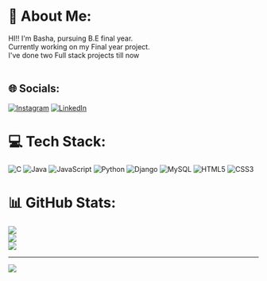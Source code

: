 # 💫 About Me:
HI!! I'm Basha, pursuing  B.E final year.<br>Currently working on my Final year project.<br>I've done two Full stack projects till now<br><br>


## 🌐 Socials:
[![Instagram](https://img.shields.io/badge/Instagram-%23E4405F.svg?logo=Instagram&logoColor=white)](https://instagram.com/basha_.7) [![LinkedIn](https://img.shields.io/badge/LinkedIn-%230077B5.svg?logo=linkedin&logoColor=white)](https://linkedin.com/in/basha-e) 

# 💻 Tech Stack:
![C](https://img.shields.io/badge/c-%2300599C.svg?style=for-the-badge&logo=c&logoColor=white) ![Java](https://img.shields.io/badge/java-%23ED8B00.svg?style=for-the-badge&logo=openjdk&logoColor=white) ![JavaScript](https://img.shields.io/badge/javascript-%23323330.svg?style=for-the-badge&logo=javascript&logoColor=%23F7DF1E) ![Python](https://img.shields.io/badge/python-3670A0?style=for-the-badge&logo=python&logoColor=ffdd54) ![Django](https://img.shields.io/badge/django-%23092E20.svg?style=for-the-badge&logo=django&logoColor=white) ![MySQL](https://img.shields.io/badge/mysql-4479A1.svg?style=for-the-badge&logo=mysql&logoColor=white) ![HTML5](https://img.shields.io/badge/html5-%23E34F26.svg?style=for-the-badge&logo=html5&logoColor=white) ![CSS3](https://img.shields.io/badge/css3-%231572B6.svg?style=for-the-badge&logo=css3&logoColor=white)
# 📊 GitHub Stats:
![](https://github-readme-stats.vercel.app/api?username=basha-e&theme=dark&hide_border=false&include_all_commits=false&count_private=false)<br/>
![](https://github-readme-streak-stats.herokuapp.com/?user=basha-e&theme=dark&hide_border=false)<br/>
![](https://github-readme-stats.vercel.app/api/top-langs/?username=basha-e&theme=dark&hide_border=false&include_all_commits=false&count_private=false&layout=compact)

---
[![](https://visitcount.itsvg.in/api?id=basha-e&icon=0&color=0)](https://visitcount.itsvg.in)

<!-- Proudly created with GPRM ( https://gprm.itsvg.in ) -->
